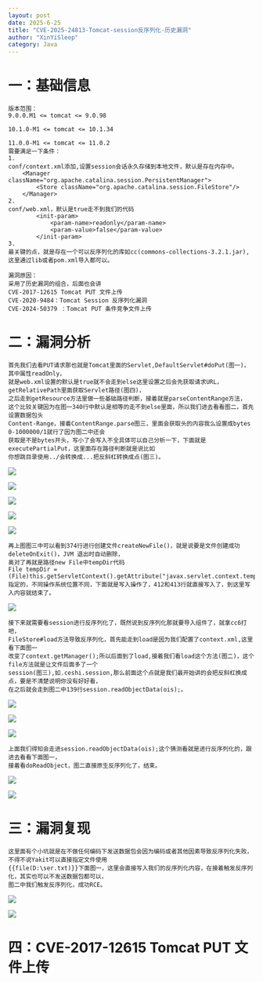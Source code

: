 ```yaml
---
layout: post
date: 2025-6-25
title: "CVE-2025-24813-Tomcat-session反序列化-历史漏洞"
author: "XinYiSleep"
category: Java
---
```

<h1 id="aWvXO">一：基础信息</h1>

```
版本范围：
9.0.0.M1 <= tomcat <= 9.0.98

10.1.0-M1 <= tomcat <= 10.1.34

11.0.0-M1 <= tomcat <= 11.0.2
需要满足一下条件：
1.
conf/context.xml添加,设置session会话永久存储到本地文件，默认是存在内存中。
	<Manager className="org.apache.catalina.session.PersistentManager">
		<Store className="org.apache.catalina.session.FileStore"/>
	</Manager>
2.
conf/web.xml，默认是true走不到我们的代码
		<init-param>
			<param-name>readonly</param-name>
			<param-value>false</param-value>
		</init-param>
3.
最关键的点，就是存在一个可以反序列化的库如cc(commons-collections-3.2.1.jar),这里通过lib或者pom.xml导入都可以。

漏洞原因：
采用了历史漏洞的组合，后面也会讲
CVE-2017-12615 Tomcat PUT ⽂件上传
CVE-2020-9484：Tomcat Session 反序列化漏洞
CVE-2024-50379 ：Tomcat PUT 条件竞争⽂件上传
```
<h1 id="MUs2S">二：漏洞分析</h1>

```
首先我们去看PUT请求那也就是Tomcat里面的Servlet,DefaultServlet#doPut(图一)，其中属性readOnly，
就是web.xml设置的默认是true就不会走到else这里设置之后会先获取请求URL，getRelativePath里面获取Servlet路径(图四)，
之后走到getResource方法里做一些基础路径判断，接着就是parseContentRange方法，
这个比较关键因为在图一340行中默认是相等的走不到else里面，所以我们进去看看图二，首先设置数据包头
Content-Range，接着ContentRange.parse图三，里面会获取头的内容我么设置成bytes 0-1000000/1就行了因为图二中还会
获取是不是bytes开头，写小了会写入不全具体可以自己分析一下，下面就是executePartialPut，这里面存在路径判断就是说比如
你想跳目录使用../会转换成...把反斜杠转换成点(图三)。
```
![](https://xinyisleep.github.io/img/2025/Tomcat/CVE-2025-24813/1.png)

![](https://xinyisleep.github.io/img/2025/Tomcat/CVE-2025-24813/1.1.png)

![](https://xinyisleep.github.io/img/2025/Tomcat/CVE-2025-24813/1.2.png)

![](https://xinyisleep.github.io/img/2025/Tomcat/CVE-2025-24813/2.png)

![](https://xinyisleep.github.io/img/2025/Tomcat/CVE-2025-24813/3.png)

```
再上图图三中可以看到374行进行创建文件createNewFile()，就是说要是文件创建成功deleteOnExit()，JVM 退出时自动删除，
奥对了再就是路径new File中tempDir代码
File tempDir = (File)this.getServletContext().getAttribute("javax.servlet.context.tempdir");
指定的，不同操作系统位置不同，下面就是写入操作了，412和413行就直接写入了，到这里写入内容就结束了。
```

![](https://xinyisleep.github.io/img/2025/Tomcat/CVE-2025-24813/4.png)

```
接下来就需要看session进行反序列化了，既然说到反序列化那就要导入组件了，就拿cc6打吧，
FileStore#load方法导致反序列化，首先能走到load是因为我们配置了context.xml,这里看下面图一
改变了context.getManager();所以后面到了load,接着我们看load这个方法(图二)，这个file方法就是让文件后面多了一个
session(图三),如.ceshi.session,那么前面这个点就是我们最开始讲的会把反斜杠换成点，要是不清楚说明你没有好好看，
在之后就会走到图二中139行session.readObjectData(ois);。
```

![](https://xinyisleep.github.io/img/2025/Tomcat/CVE-2025-24813/5.png)

![](https://xinyisleep.github.io/img/2025/Tomcat/CVE-2025-24813/6.png)

![](https://xinyisleep.github.io/img/2025/Tomcat/CVE-2025-24813/7.png)

```
上面我们得知会走进session.readObjectData(ois);这个猜测看就是进行反序列化的，跟进去看看下面图一，
接着看doReadObject，图二直接原生反序列化了，结束。
```

![](https://xinyisleep.github.io/img/2025/Tomcat/CVE-2025-24813/8.png)

![](https://xinyisleep.github.io/img/2025/Tomcat/CVE-2025-24813/9.png)

<h1 id="Qzmnj">三：漏洞复现</h1>

```
这里面有个小坑就是在不做任何编码下发送数据包会因为编码或者其他因素导致反序列化失败，不得不说Yakit可以直接指定文件使用
{{file(D:\ser.txt)}}下面图一，这里会直接写入我们的反序列化内容，在接着触发反序列化，其实也可以不发送数据包都可以，
图二中我们触发反序列化，成功RCE。
```

![](https://xinyisleep.github.io/img/2025/Tomcat/CVE-2025-24813/10.png)

![](https://xinyisleep.github.io/img/2025/Tomcat/CVE-2025-24813/11.png)


<h1 id="b3xqG">四：CVE-2017-12615 Tomcat PUT ⽂件上传</h1>



